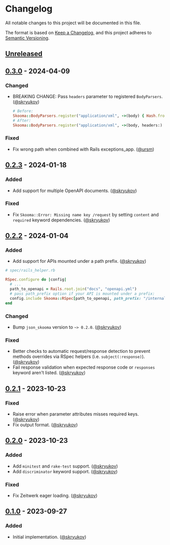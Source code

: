 # Changelog

All notable changes to this project will be documented in this file.

The format is based on [Keep a Changelog],
and this project adheres to [Semantic Versioning].

## [Unreleased]

## [0.3.0] - 2024-04-09

### Changed

- BREAKING CHANGE: Pass `headers` parameter to registered `BodyParsers`. ([@skryukov])

    ```ruby
    # Before:
    Skooma::BodyParsers.register("application/xml", ->(body) { Hash.from_xml(body) })
    # After:
    Skooma::BodyParsers.register("application/xml", ->(body, headers:) { Hash.from_xml(body) })
    ```
### Fixed

- Fix wrong path when combined with Rails exceptions_app. ([@ursm])

## [0.2.3] - 2024-01-18

### Added

- Add support for multiple OpenAPI documents. ([@skryukov])

### Fixed

- Fix `Skooma::Error: Missing name key /request` by setting `content` and `required` keyword dependencies. ([@skryukov])

## [0.2.2] - 2024-01-04

### Added

- Add support for APIs mounted under a path prefix. ([@skryukov])

```ruby
# spec/rails_helper.rb

RSpec.configure do |config|
  # ...
  path_to_openapi = Rails.root.join("docs", "openapi.yml")
  # pass path_prefix option if your API is mounted under a prefix:
  config.include Skooma::RSpec[path_to_openapi, path_prefix: "/internal/api"], type: :request
end
```

### Changed

- Bump `json_skooma` version to `~> 0.2.0`. ([@skryukov])

### Fixed

- Better checks to automatic request/response detection to prevent methods overrides via RSpec helpers (i.e. `subject(:response)`). ([@skryukov])
- Fail response validation when expected response code or `responses` keyword aren't listed. ([@skryukov])

## [0.2.1] - 2023-10-23

### Fixed

- Raise error when parameter attributes misses required keys. ([@skryukov])
- Fix output format. ([@skryukov])

## [0.2.0] - 2023-10-23

### Added

- Add `minitest` and `rake-test` support. ([@skryukov])
- Add `discriminator` keyword support. ([@skryukov])

### Fixed

- Fix Zeitwerk eager loading. ([@skryukov])

## [0.1.0] - 2023-09-27

### Added

- Initial implementation. ([@skryukov])

[@skryukov]: https://github.com/skryukov
[@ursm]: https://github.com/ursm

[Unreleased]: https://github.com/skryukov/skooma/compare/v0.3.0...HEAD
[0.3.0]: https://github.com/skryukov/skooma/compare/v0.2.3...v0.3.0
[0.2.3]: https://github.com/skryukov/skooma/compare/v0.2.2...v0.2.3
[0.2.2]: https://github.com/skryukov/skooma/compare/v0.2.1...v0.2.2
[0.2.1]: https://github.com/skryukov/skooma/compare/v0.2.0...v0.2.1
[0.2.0]: https://github.com/skryukov/skooma/compare/v0.1.0...v0.2.0
[0.1.0]: https://github.com/skryukov/skooma/commits/v0.1.0

[Keep a Changelog]: https://keepachangelog.com/en/1.0.0/
[Semantic Versioning]: https://semver.org/spec/v2.0.0.html
